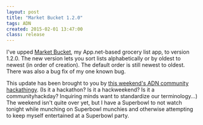 ```yaml
---
layout: post
title: "Market Bucket 1.2.0"
tags: ADN
created: 2015-02-01 13:47:00
class: release
---
```

I've upped [Market Bucket](http://market-bucket.mcdemarco.net/), my App.net-based grocery list app, to version 1.2.0.  The new version lets you sort lists alphabetically or by oldest to newest (in order of creation).  The default order is still newest to oldest.  There was also a bug fix of my one known bug.

This update has been brought to you by [this weekend's ADN community hackathingy](http://blog.adnfuture.net/post/108103643385/jan-30-feb-01-communityhackday-hackweekend).  (Is it a hackathon? Is it a hackweekend? Is it a communityhackday?  Inquiring minds want to standardize our terminology...)  The weekend isn't quite over yet, but I have a Superbowl to not watch tonight while munching on Superbowl munchies and otherwise attempting to keep myself entertained at a Superbowl party.
















